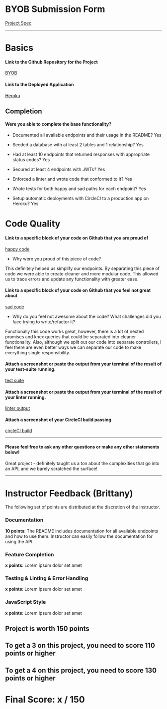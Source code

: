 # BYOB Submission Form

[Project Spec](http://frontend.turing.io/projects/build-your-own-backend.html)

------

# Basics

#### Link to the Github Repository for the Project
[BYOB](https://github.com/buji405/byob)

#### Link to the Deployed Application
[Heroku](https://craft-brewz.herokuapp.com/)


## Completion

#### Were you able to complete the base functionality?

* Documented all available endpoints and their usage in the README?
Yes

* Seeded a database with at least 2 tables and 1 relationship?
Yes

* Had at least 10 endpoints that returned responses with appropriate status codes?
Yes

* Secured at least 4 endpoints with JWTs?
Yes

* Enforced a linter and wrote code that conformed to it?
Yes

* Wrote tests for both happy and sad paths for each endpoint?
Yes

* Setup automatic deployments with CircleCI to a production app on Heroku?
Yes

# Code Quality

#### Link to a specific block of your code on Github that you are proud of
[happy code](https://github.com/buji405/byob/blob/master/src/router.js#L1-L22)

* Why were you proud of this piece of code?

This definitely helped us simplify our endpoints. By separating this piece of code we were able to create cleaner and more modular code. This allowed us to trace errors and update any functionality with greater ease.

#### Link to a specific block of your code on Github that you feel not great about
[sad code](https://github.com/buji405/byob/blob/master/src/controllers/BreweriesController.js#L40-L67)

* Why do you feel not awesome about the code? What challenges did you face trying to write/refactor it?

Functionally this code works great, however, there is a lot of nexted promises and knex queries that could be separated into cleaner functionality. Also, although we split out our code into separate controllers, I feel there are even better ways we can separate our code to make everything single responsibility.

#### Attach a screenshot or paste the output from your terminal of the result of your test-suite running.

[test suite](https://github.com/buji405/byob/blob/master/public/images/test-suite.png)

#### Attach a screenshot or paste the output from your terminal of the result of your linter running.

[linter output](https://github.com/buji405/byob/blob/master/public/images/linter.png)

#### Attach a screenshot of your CircleCI build passing

[circleCI build](https://github.com/buji405/byob/blob/master/public/images/circle-ci-build.png)

-----

#### Please feel free to ask any other questions or make any other statements below!

Great project - definitely taught us a ton about the complexities that go into an API, and we barely scratched the surface!

-----


# Instructor Feedback (Brittany)

The following set of points are distributed at the discretion of the instructor.

### Documentation

**10 points**: The README includes documentation for all available endpoints and how to use them. Instructor can easily follow the documentation for using the API.

### Feature Completion

**x points**: Lorem ipsum dolor set amet

### Testing & Linting & Error Handling

**x points**: Lorem ipsum dolor set amet

### JavaScript Style

**x points**: Lorem ipsum dolor set amet


## Project is worth 150 points

## To get a 3 on this project, you need to score 110 points or higher
## To get a 4 on this project, you need to score 130 points or higher

# Final Score: x / 150
